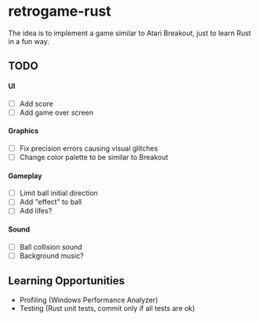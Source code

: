 # retrogame-rust

The idea is to implement a game similar to Atari Breakout, just to learn Rust in a fun way.

## TODO

#### UI
 - [ ] Add score
 - [ ] Add game over screen
 
#### Graphics
 - [ ] Fix precision errors causing visual glitches
 - [ ] Change color palette to be similar to Breakout

#### Gameplay
 - [ ] Limit ball initial direction
 - [ ] Add "effect" to ball
 - [ ] Add lifes?
 
 #### Sound
 - [ ] Ball collision sound
 - [ ] Background music?
  
## Learning Opportunities
- Profiling (Windows Performance Analyzer)
- Testing (Rust unit tests, commit only if all tests are ok)
